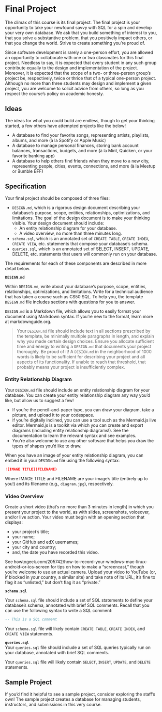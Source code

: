 # Final Project
The climax of this course is its final project. The final project is your opportunity to take your newfound savvy with SQL for a spin and develop your very own database. We ask that you build something of interest to you, that you solve a substantive problem, that you positively impact others, or that you change the world. Strive to create something you’re proud of.

Since software development is rarely a one-person effort, you are allowed an opportunity to collaborate with one or two classmates for this final project. Needless to say, it is expected that every student in any such group contribute equally to the design and implementation of the project. Moreover, it is expected that the scope of a two- or three-person group’s project be, respectively, twice or thrice that of a typical one-person project. Although no more than three students may design and implement a given project, you are welcome to solicit advice from others, so long as you respect the course’s policy on academic honesty.

## Ideas
The ideas for what you could build are endless, though to get your thinking started, a few others have attempted projects like the below!

- A database to find your favorite songs, representing artists, playlists, albums, and more (à la Spotify or Apple Music)
- A database to manage personal finances, storing bank account balances, transactions, budgets, and more (à la Mint, Quicken, or your favorite banking app)
- A database to help others find friends when they move to a new city, representing people, cities, events, connections, and more (à la Meetup or Bumble BFF)

## Specification
Your final project should be composed of three files:

- `DESIGN.md`, which is a rigorous design document describing your database’s purpose, scope, entities, relationships, optimizations, and limitations. The goal of the design document is to make your thinking visible. Your design document should include:
    - An entity relationship diagram for your database.
    - A video overview, no more than three minutes long.
- `schema.sql`, which is an annotated set of `CREATE TABLE`, `CREATE INDEX`, `CREATE VIEW`, etc. statements that compose your database’s schema.
- `queries.sql`, which is an annotated set of SELECT, INSERT, UPDATE, DELETE, etc. statements that users will commonly run on your database.

The requirements for each of these components are described in more detail below.

**`DESIGN.md`**

Within `DESIGN.md`, write about your database’s purpose, scope, entities, relationships, optimizations, and limitations. Write for a technical audience that has taken a course such as CS50 SQL. To help you, the template `DESIGN.md` file includes sections with questions for you to answer.

`DESIGN.md` is a Markdown file, which allows you to easily format your document using Markdown syntax. If you’re new to the format, learn more at markdownguide.org.

> Your `DESIGN.md` file should include text in all sections prescribed by the template, be minimally multiple paragraphs in length, and explain why you made certain design choices. Ensure you allocate sufficient time and energy to writing a `DESIGN.md` that documents your project thoroughly. Be proud of it! A `DESIGN.md` in the neighborhood of 1000 words is likely to be sufficient for describing your project and all aspects of its functionality. If unable to reach that threshold, that probably means your project is insufficiently complex.

### Entity Relationship Diagram
Your `DESIGN.md` file should include an entity relationship diagram for your database. You can create your entity relationship diagram any way you’d like, but allow us to suggest a few!

- If you’re the pencil-and-paper type, you can draw your diagram, take a picture, and upload it to your codespace.
- If you’re digitally inclined, you can use a tool such as the Mermaid.js live editor. Mermaid.js is a toolkit via which you can create and export diagrams (including entity relationship diagrams!). See the documentation to learn the relevant syntax and see examples.
- You’re also welcome to use any other software that helps you draw the types of shapes you’d like to draw.

When you have an image of your entity relationship diagram, you can embed it in your `DESIGN.md` file using the following syntax:
```md
![IMAGE TITLE](FILENAME)
```
Where IMAGE TITLE and FILENAME are your image’s title (entirely up to you!) and its filename (e.g., `diagram.jpg`), respectively.

### Video Overview
Create a short video (that’s no more than 3 minutes in length) in which you present your project to the world, as with slides, screenshots, voiceover, and/or live action. Your video must begin with an opening section that displays:

- your project’s title;
- your name;
- your GitHub and edX usernames;
- your city and country;
- and, the date you have recorded this video.

See howtogeek.com/205742/how-to-record-your-windows-mac-linux-android-or-ios-screen for tips on how to make a “screencast,” though you’re welcome to use an actual camera. Upload your video to YouTube (or, if blocked in your country, a similar site) and take note of its URL; it’s fine to flag it as “unlisted,” but don’t flag it as “private.”

**`schema.sql`**

Your `schema.sql` file should include a set of SQL statements to define your database’s schema, annotated with brief SQL comments. Recall that you can use the following syntax to write a SQL comment:
```sql
-- This is a SQL comment
```
Your `schema.sql` file will likely contain `CREATE TABLE`, `CREATE INDEX`, and `CREATE VIEW` statements.

**`queries.sql`**  
Your `queries.sql` file should include a set of SQL queries typically run on your database, annotated with brief SQL comments.

Your `queries.sql` file will likely contain `SELECT`, `INSERT`, `UPDATE`, and `DELETE` statements.

## Sample Project
If you’d find it helpful to see a sample project, consider exploring the staff’s own! The sample project creates a database for managing students, instructors, and submissions in this very course.

